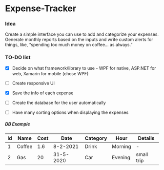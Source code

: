 # Expense-Tracker


### Idea
Create a simple interface you can use to add and categorize your expenses. Generate monthly reports based on the inputs and write custom alerts for things, like, “spending too much money on coffee… as always.”


### TO-DO list
  - [x] Decide on what framework/library to use - WPF for native, ASP.NET for web, Xamarin for mobile (chose WPF)
  - [ ] Create responsive UI
  - [x] Save the info of each expense
  - [ ] Create the database for the user automatically
  - [ ] Have many sorting options when displaying the expenses


##### DB Example
| Id | Name | Cost | Date | Category | Hour | Details |
| ----------- | ----------- | ----------- | ----------- | ----------- | ----------- | ----------- |
| 1 | Coffee | 1.6 | 8-2-2021 | Drink | Morning | - |
| 2 | Gas | 20 | 31-5-2020 | Car | Evening | small trip |
